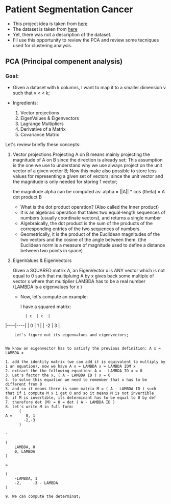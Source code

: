 # Patient Segmentation Cancer
- This project idea is taken from [here](https://www.youtube.com/watch?v=Ur53bjPEPqs)
- The dataset is taken from [here](https://github.com/marshall4471/Cancer_data/tree/main)
- Yet, there was not a description of the dataset.
- I'll use this opportunity to review the PCA and review some tecniques used for clustering analysis.


## PCA (Principal compenent analysis)

### Goal: 
- Given a dataset with k columns, I want to map it to a smaller dimension v such that v < < k;

- Ingredients:
    1. Vector projections
    2. EigenValues & Eigenvectors
    3. Lagrange Multipliers
    4. Derivative of a Matrix
    5.  Covariance Matrix


Let's review briefly these concepts:

1. Vector projections
    Projecting A on B means mainly projecting the magnitude of A on B since the direction is already set;
    This assumption is the one we use to understand why we use always project on the unit vector of a given vector B; 
    Now this make also possible to store less values for representing a given set of vectors; since the unit vector and the magnitude is only needed for storing 1 vector;

    the magnitude alpha can be computed as: alpha = ||A|| * cos (theta) = A dot product B

    - What is the dot product operation?
    (Also called the Inner product)
    - It is an algebraic operation that takes two equal-length sequences of numbers (usually coordinate vectors), and returns a single number
    - Algebraically, the dot product is the sum of the products of the corresponding entries of the two sequences of numbers. 
    - Geometrically, it is the product of the Euclidean magnitudes of the two vectors and the cosine of the angle between them.
    (the Euclidean norm is a measure of magnitude used to define a distance between two points in space) 


2. EigenValues & EigenVectors

    Given a SQUARED matrix A, an EigenVector x is ANY vector which is not equal to 0 such that multipluing A by x gives back some multiple of vector x where that multiplier LAMBDA has to be a real number (LAMBDA is a eigenvalues for x )

    - Now, let's compute an example: 

        I have a squared matrix:

            | c  | c  |
|----|----|
| 0  | 1  |
| -2 | 3  |

            
      

        Let's figure out its eigenvalues and eigenvectors;

    
    We know an eigenvector has to satisfy the previous definition: A x = LAMBDA x

    1. add the identity matrix (we can add it is equivalent to multiply by 1 an equation), now we have A x = LAMBDA x = LAMBDA IDM x
    2. extract the the following equation: A x - LAMBDA ID x = 0
    3. Let's factor the x, ( A - LAMBDA ID ) x = 0 
    4. to solve this equation we need to remember that x has to be different from 0
    5. and so it means there is some matrix M = ( A - LAMBDA ID ) such that if i compute M x i get 0 and so it means M is not invertible
    6. if M is invertible, its determinant has to be equal to 0 by def
    7. therefore det (M) = 0 = det ( A - LAMBDA ID ) 
    8. let's write M in full form: 
          (
    A =      0, 1
            -2,-3
          )

    -

    (
        LAMBDA, 0
        0, LAMBDA
    )

    =

    (
        -LAMBDA, 1
        -2,     -3 - LAMBDA
    )

    9. We can compute the determinat;







